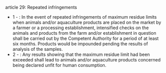 article 29: Repeated infringements

<ul>
			<li>1 - : In the event of repeated infringements of maximum residue limits when animals and&#x2F;or aquaculture products are placed on the market by a farmer or a processing establishment, intensified checks on the animals and products from the farm and&#x2F;or establishment in question shall be carried out by the Competent Authority for a period of at least six months. Products would be impounded pending the results of analysis of the samples.<ul>
			</ul></li>			<li>2 - : Any results showing that the maximum residue limit had been exceeded shall lead to animals and&#x2F;or aquaculture products concerned being declared unfit for human consumption.<ul>
			</ul></li></ul>